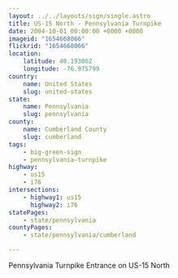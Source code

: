 ```yaml
---
layout: ../../layouts/sign/single.astro
title: US-15 North - Pennsylvania Turnpike
date: 2004-10-01 00:00:00 +0000 +0000
imageid: "1654668066"
flickrid: "1654668066"
location:
    latitude: 40.193062
    longitude: -76.975799
country:
    name: United States
    slug: united-states
state:
    name: Pennsylvania
    slug: pennsylvania
county:
    name: Cumberland County
    slug: cumberland
tags:
    - big-green-sign
    - pennsylvania-turnpike
highway:
    - us15
    - i76
intersections:
    - highway1: us15
      highway2: i76
statePages:
    - state/pennsylvania
countyPages:
    - state/pennsylvania/cumberland

---
```

Pennsylvania Turnpike Entrance on US-15 North